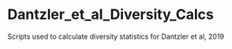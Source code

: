 # Dantzler_et_al_Diversity_Calcs
Scripts used to calculate diversity statistics for Dantzler et al, 2019
